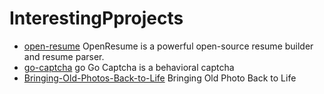 # InterestingPprojects
- [open-resume](https://github.com/xitanggg/open-resume) OpenResume is a powerful open-source resume builder and resume parser.
- [go-captcha](https://github.com/wenlng/go-captcha) go Go Captcha is a behavioral captcha
- [Bringing-Old-Photos-Back-to-Life](https://github.com/microsoft/Bringing-Old-Photos-Back-to-Life) Bringing Old Photo Back to Life
